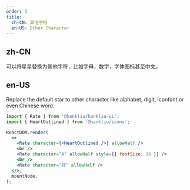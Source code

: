 ```yaml
---
order: 5
title:
  zh-CN: 其他字符
  en-US: Other Character
---
```


## zh-CN

可以将星星替换为其他字符，比如字母，数字，字体图标甚至中文。

## en-US

Replace the default star to other character like alphabet, digit, iconfont or even Chinese word.

```jsx
import { Rate } from '@hankliu/hankliu-ui';
import { HeartOutlined } from '@hankliu/icons';

ReactDOM.render(
  <>
    <Rate character={<HeartOutlined />} allowHalf />
    <br />
    <Rate character="A" allowHalf style={{ fontSize: 36 }} />
    <br />
    <Rate character="好" allowHalf />
  </>,
  mountNode,
);
```
